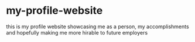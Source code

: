 # my-profile-website
this is my profile website showcasing me as a person, my accomplishments and hopefully making me more hirable to future employers
